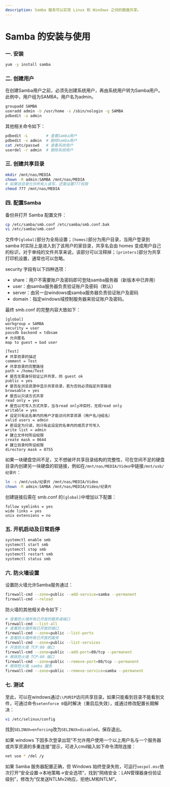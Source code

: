 ```yaml
---
description: Samba 服务可以实现 Linux 和 Windows 之间的数据共享。
---
```


# Samba 的安装与使用

### 一. 安装

```bash
yum -y install samba
```

### 二. 创建用户

在创建Samba用户之前，必须先创建系统用户，再由系统用户转为Samba用户。此例中，用户组为SAMBA，用户名为admin。

```bash
groupadd SAMBA
useradd admin -b /usr/home -s /sbin/nologin -g SAMBA
pdbedit -a admin
```

其他相关命令如下：

```bash
pdbedit -L        # 查看Samba用户
pdbedit -x admin  # 删除Samba用户
cat /etc/passwd   # 查看系统用户
userdel -r admin  # 删除系统用户
```

### 三. 创建共享目录

```bash
mkdir /mnt/nas/MEDIA
chown -R admin:SAMBA /mnt/nas/MEDIA
# 如果该目录允许所有人读写，还需设置777权限
chmod 777 /mnt/nas/MEDIA
```

### 四. 配置Samba

备份并打开 Samba 配置文件：

```bash
cp /etc/samba/smb.conf /etc/samba/smb.conf.bak
vi /etc/samba/smb.conf
```

文件中`[global]`部分为全局设置；`[homes]`部分为用户目录，当用户登录到 samba 时实际上是进入到了该用户的家目录，共享名会由 homes 变成用户自己的标识，对于单纯的文件共享来说，该部分可以注释掉；`[printers]`部分为共享打印机设置，通常也可以忽略。

security 字段有以下四种选项：

* share：用户不需要账户及密码即可登陆samba服务器（新版本中已弃用）
* user：由samba服务器负责验证账户及密码（默认）
* server：由另一台windows或samba服务器负责验证账户及密码
* domain：指定windows域控制服务器来验证账户及密码。

最终 smb.conf 的完整内容大致如下：

```text
[global]
workgroup = SAMBA
security = user
passdb backend = tdbsam
# 允许匿名
map to guest = bad user

[Test]
# 共享目录的描述
comment = Test
# 共享目录的完整路径
path = /home/Test
# 是否无需身份验证公开共享，同 guest ok
public = yes
# 是否在浏览资源中显示共享目录，若为否则必须指定共享路径
browsable = yes
# 是否以只读方式共享
read only = yes
# 是否以可写入方式共享，当与read only冲突时，无视read only
writable = yes
# 设定只有此名单内的用户才能访问共享资源（用户名/@组名）
valid users = admin
# 若设定为只读，则只有此设定的名单内的成员才可写入
write list = admin
# 建立文件时所设权限
create mask = 0644
# 建立目录时所设权限
directory mask = 0755
```

如果一块硬盘空间不足，又不想破坏共享目录结构的完整性，可在空间不足的硬盘目录内创建另一块硬盘的软链接，例如在`/mnt/nas/MEDIA/Video`中链接`/mnt/usb/纪录片`：

```bash
ln -s /mnt/usb/纪录片 /mnt/nas/MEDIA/Video
chown -R admin:SAMBA /mnt/nas/MEDIA/Video/纪录片
```

创建链接后需在 smb.conf 的`[global]`中增加以下配置：

```text
follow symlinks = yes
wide links = yes
unix extensions = no
```

### 五. 开机启动及日常启停

```bash
systemctl enable smb
systemctl start smb
systemctl stop smb
systemctl restart smb
systemctl status smb
```

### 六. 防火墙设置

设置防火墙允许Samba服务通过：

```bash
firewall-cmd --zone=public --add-service=samba --permanent
firewall-cmd --reload
```

防火墙的其他相关命令如下：

```bash
# 查看防火墙所有已开放的服务或端口
firewall-cmd --list-all
# 查看防火墙所有已开放的端口
firewall-cmd --zone=public --list-ports
# 查看防火墙所有已开放的服务
firewall-cmd --zone=public --list-services
# 开放防火墙 TCP:80 端口
firewall-cmd --zone=public --add-port=80/tcp --permanent
# 移除防火墙 TCP:80 端口
firewall-cmd --zone=public --remove-port=80/tcp --permanent
# 移除防火墙 samba 服务
firewall-cmd --zone=public --remove-service=samba --permanent
```

### 七. 测试

至此，可以在windows通过`\\内网IP`访问共享目录。如果只能看到目录不能看到文件，可通过命令`setenforce 0`临时解决（重启后失效），或通过修改配置长期解决：

```bash
vi /etc/selinux/config
```

找到`SELINUX=enforcing`改为`SELINUX=disabled`，保存退出。

如果 windows 下因多次登录出现“不允许用户使用一个以上用户名与一个服务器或共享资源的多重连接”提示，可进入cmd输入如下命令清除连接：

```bash
net use * /del /y
```

如果 Samba 服务器配置正确，但 Windows 始终登录失败，可运行`secpol.msc`依次打开“安全设置-&gt;本地策略-&gt;安全选项”，找到“网络安全：LAN管理器身份验证级别”，修改为“仅发送NTLMv2响应，拒绝LM和NTLM”。

